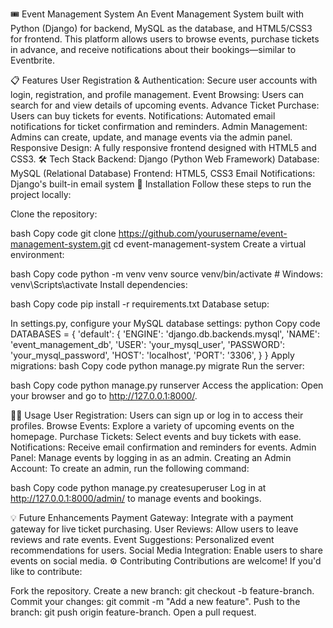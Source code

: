 🎟️ Event Management System
An Event Management System built with Python (Django) for backend, MySQL as the database, and HTML5/CSS3 for frontend. This platform allows users to browse events, purchase tickets in advance, and receive notifications about their bookings—similar to Eventbrite.

📋 Features
User Registration & Authentication: Secure user accounts with login, registration, and profile management.
Event Browsing: Users can search for and view details of upcoming events.
Advance Ticket Purchase: Users can buy tickets for events.
Notifications: Automated email notifications for ticket confirmation and reminders.
Admin Management: Admins can create, update, and manage events via the admin panel.
Responsive Design: A fully responsive frontend designed with HTML5 and CSS3.
🛠️ Tech Stack
Backend: Django (Python Web Framework)
Database: MySQL (Relational Database)
Frontend: HTML5, CSS3
Email Notifications: Django's built-in email system
🚀 Installation
Follow these steps to run the project locally:

Clone the repository:

bash
Copy code
git clone https://github.com/yourusername/event-management-system.git
cd event-management-system
Create a virtual environment:

bash
Copy code
python -m venv venv
source venv/bin/activate  # Windows: venv\Scripts\activate
Install dependencies:

bash
Copy code
pip install -r requirements.txt
Database setup:

In settings.py, configure your MySQL database settings:
python
Copy code
DATABASES = {
    'default': {
        'ENGINE': 'django.db.backends.mysql',
        'NAME': 'event_management_db',
        'USER': 'your_mysql_user',
        'PASSWORD': 'your_mysql_password',
        'HOST': 'localhost',
        'PORT': '3306',
    }
}
Apply migrations:
bash
Copy code
python manage.py migrate
Run the server:

bash
Copy code
python manage.py runserver
Access the application: Open your browser and go to http://127.0.0.1:8000/.

🧑‍💻 Usage
User Registration: Users can sign up or log in to access their profiles.
Browse Events: Explore a variety of upcoming events on the homepage.
Purchase Tickets: Select events and buy tickets with ease.
Notifications: Receive email confirmation and reminders for events.
Admin Panel: Manage events by logging in as an admin.
Creating an Admin Account:
To create an admin, run the following command:

bash
Copy code
python manage.py createsuperuser
Log in at http://127.0.0.1:8000/admin/ to manage events and bookings.

💡 Future Enhancements
Payment Gateway: Integrate with a payment gateway for live ticket purchasing.
User Reviews: Allow users to leave reviews and rate events.
Event Suggestions: Personalized event recommendations for users.
Social Media Integration: Enable users to share events on social media.
⚙️ Contributing
Contributions are welcome! If you'd like to contribute:

Fork the repository.
Create a new branch: git checkout -b feature-branch.
Commit your changes: git commit -m "Add a new feature".
Push to the branch: git push origin feature-branch.
Open a pull request.
